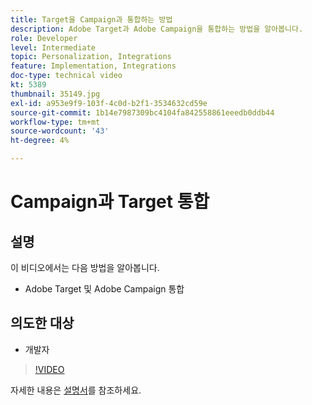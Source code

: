 ```yaml
---
title: Target을 Campaign과 통합하는 방법
description: Adobe Target과 Adobe Campaign을 통합하는 방법을 알아봅니다.
role: Developer
level: Intermediate
topic: Personalization, Integrations
feature: Implementation, Integrations
doc-type: technical video
kt: 5389
thumbnail: 35149.jpg
exl-id: a953e9f9-103f-4c0d-b2f1-3534632cd59e
source-git-commit: 1b14e7987309bc4104fa842558861eeedb0ddb44
workflow-type: tm+mt
source-wordcount: '43'
ht-degree: 4%

---
```


# Campaign과 Target 통합

## 설명

이 비디오에서는 다음 방법을 알아봅니다.

* Adobe Target 및 Adobe Campaign 통합

## 의도한 대상

* 개발자

>[!VIDEO](https://video.tv.adobe.com/v/35149/?quality=12)

자세한 내용은 [설명서](https://experienceleague.adobe.com/docs/target/using/integrate/campaign-and-target.html?lang=en)를 참조하세요.
